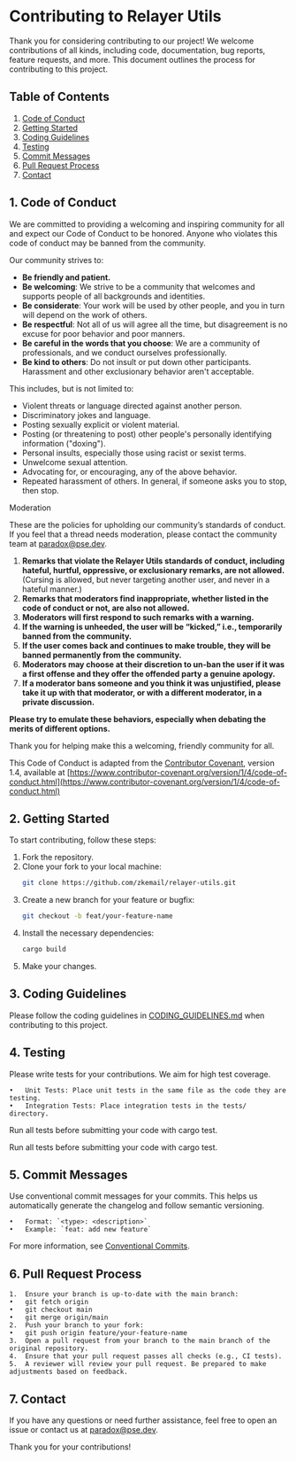 # Contributing to Relayer Utils

Thank you for considering contributing to our project! We welcome contributions of all kinds, including code, documentation, bug reports, feature requests, and more. This document outlines the process for contributing to this project.

## Table of Contents
1. [Code of Conduct](#code-of-conduct)
2. [Getting Started](#getting-started)
3. [Coding Guidelines](#coding-guidelines)
4. [Testing](#testing)
5. [Commit Messages](#commit-messages)
6. [Pull Request Process](#pull-request-process)
7. [Contact](#contact)

## 1. Code of Conduct
We are committed to providing a welcoming and inspiring community for all and expect our Code of Conduct to be honored. Anyone who violates this code of conduct may be banned from the community.

Our community strives to:

- **Be friendly and patient.**
- **Be welcoming**: We strive to be a community that welcomes and supports people of all backgrounds and identities.
- **Be considerate**: Your work will be used by other people, and you in turn will depend on the work of others.
- **Be respectful**: Not all of us will agree all the time, but disagreement is no excuse for poor behavior and poor manners.
- **Be careful in the words that you choose**: We are a community of professionals, and we conduct ourselves professionally.
- **Be kind to others**: Do not insult or put down other participants. Harassment and other exclusionary behavior aren't acceptable.

This includes, but is not limited to:

- Violent threats or language directed against another person.
- Discriminatory jokes and language.
- Posting sexually explicit or violent material.
- Posting (or threatening to post) other people's personally identifying information ("doxing").
- Personal insults, especially those using racist or sexist terms.
- Unwelcome sexual attention.
- Advocating for, or encouraging, any of the above behavior.
- Repeated harassment of others. In general, if someone asks you to stop, then stop.

Moderation

These are the policies for upholding our community’s standards of conduct. If you feel that a thread needs moderation, please contact the community team at [paradox@pse.dev](mailto:paradox@pse.dev).

1. **Remarks that violate the Relayer Utils standards of conduct, including hateful, hurtful, oppressive, or exclusionary remarks, are not allowed.** (Cursing is allowed, but never targeting another user, and never in a hateful manner.)
2. **Remarks that moderators find inappropriate, whether listed in the code of conduct or not, are also not allowed.**
3. **Moderators will first respond to such remarks with a warning.**
4. **If the warning is unheeded, the user will be “kicked,” i.e., temporarily banned from the community.**
5. **If the user comes back and continues to make trouble, they will be banned permanently from the community.**
6. **Moderators may choose at their discretion to un-ban the user if it was a first offense and they offer the offended party a genuine apology.**
7. **If a moderator bans someone and you think it was unjustified, please take it up with that moderator, or with a different moderator, in a private discussion.**

**Please try to emulate these behaviors, especially when debating the merits of different options.**

Thank you for helping make this a welcoming, friendly community for all.

This Code of Conduct is adapted from the [Contributor Covenant](https://www.contributor-covenant.org), version 1.4, available at [https://www.contributor-covenant.org/version/1/4/code-of-conduct.html](https://www.contributor-covenant.org/version/1/4/code-of-conduct.html)


## 2. Getting Started
To start contributing, follow these steps:

1. Fork the repository.
2. Clone your fork to your local machine:
    ```bash
    git clone https://github.com/zkemail/relayer-utils.git
    ```
3.	Create a new branch for your feature or bugfix:
    ```bash
    git checkout -b feat/your-feature-name
    ```
4.	Install the necessary dependencies:
    ```bash
    cargo build
    ```
5.	Make your changes.

## 3. Coding Guidelines

Please follow the coding guidelines in [CODING_GUIDELINES.md](CODING_GUIDELINES.md) when contributing to this project.

## 4. Testing

Please write tests for your contributions. We aim for high test coverage.

	•	Unit Tests: Place unit tests in the same file as the code they are testing.
	•	Integration Tests: Place integration tests in the tests/ directory.

Run all tests before submitting your code with cargo test.

Run all tests before submitting your code with cargo test.

## 5. Commit Messages

Use conventional commit messages for your commits. This helps us automatically generate the changelog and follow semantic versioning.

    •	Format: `<type>: <description>`
    •	Example: `feat: add new feature`

For more information, see [Conventional Commits](https://www.conventionalcommits.org/).

## 6. Pull Request Process

	1.	Ensure your branch is up-to-date with the main branch:
	•	git fetch origin
	•	git checkout main
	•	git merge origin/main
	2.	Push your branch to your fork:
	•	git push origin feature/your-feature-name
	3.	Open a pull request from your branch to the main branch of the original repository.
	4.	Ensure that your pull request passes all checks (e.g., CI tests).
	5.	A reviewer will review your pull request. Be prepared to make adjustments based on feedback.

## 7. Contact

If you have any questions or need further assistance, feel free to open an issue or contact us at [paradox@pse.dev](mailto:paradox@pse.dev).

Thank you for your contributions!
